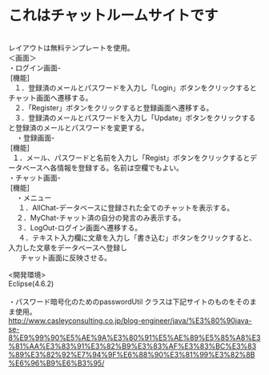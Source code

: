 # これはチャットルームサイトです
<br>
レイアウトは無料テンプレートを使用。
<br>
＜画面＞<br>
・ログイン画面-<br>
  [機能]<br>
    １．登録済のメールとパスワードを入力し「Login」ボタンをクリックするとチャット画面へ遷移する。<br>
    ２．「Register」ボタンをクリックすると登録画面へ遷移する。<br>
    ３．登録済のメールとパスワードを入力し「Update」ボタンをクリックすると登録済のメールとパスワードを変更する。<br>
    
・登録画面-<br>
  [機能]<br>
    １．メール、パスワードと名前を入力し「Regist」ボタンをクリックするとデータベースへ各情報を登録する。名前は空欄でもよい。<br>
・チャット画面-<br>
  [機能]<br>
     ・メニュー<br>
      １．AllChat-データベースに登録された全てのチャットを表示する。<br>
      ２．MyChat-チャット済の自分の発言のみ表示する。<br>
      ３．LogOut-ログイン画面へ遷移する。<br>
      ４．テキスト入力欄に文章を入力し「書き込む」ボタンをクリックすると、入力した文章をデータベースへ登録し<br>
        チャット画面に反映させる。<br>
        
<開発環境><br>
Eclipse(4.6.2)<br>
<br>
・パスワード暗号化のためのpasswordUtil クラスは下記サイトのものをそのまま使用。<br>
http://www.casleyconsulting.co.jp/blog-engineer/java/%E3%80%90java-se-8%E9%99%90%E5%AE%9A%E3%80%91%E5%AE%89%E5%85%A8%E3%81%AA%E3%83%91%E3%82%B9%E3%83%AF%E3%83%BC%E3%83%89%E3%82%92%E7%94%9F%E6%88%90%E3%81%99%E3%82%8B%E6%96%B9%E6%B3%95/<br>
<br>
